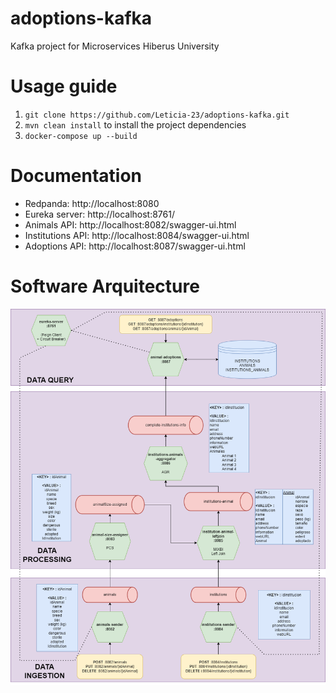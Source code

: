 # adoptions-kafka
Kafka project for Microservices Hiberus University

# Usage guide
1. ```git clone https://github.com/Leticia-23/adoptions-kafka.git```
2. ``mvn clean install`` to install the project dependencies
3. ``docker-compose up --build`` 

# Documentation

- Redpanda: http://localhost:8080
- Eureka server: http://localhost:8761/
- Animals API: http://localhost:8082/swagger-ui.html
- Institutions API: http://localhost:8084/swagger-ui.html
- Adoptions API: http://localhost:8087/swagger-ui.html

# Software Arquitecture
![image info](images/software-arquitecture.png)